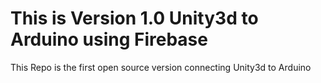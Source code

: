 # This is Version 1.0 Unity3d to Arduino using Firebase
This Repo is the first open source version connecting Unity3d to Arduino 
